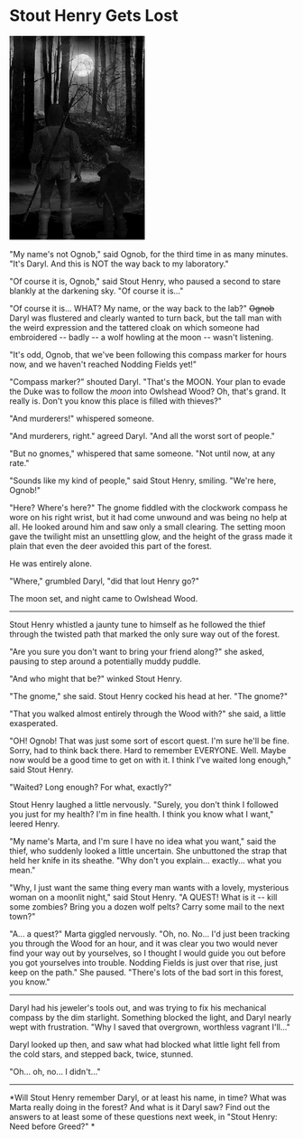 # Stout Henry Gets Lost

![](../uploads/2008/10/shgetslost.jpg "shgetslost")

"My name's not Ognob," said Ognob, for the third time in as many minutes. "It's Daryl. And this is NOT the way back to my laboratory."

"Of course it is, Ognob," said Stout Henry, who paused a second to stare blankly at the darkening sky. "Of course it is..."

"Of course it is... WHAT? My name, or the way back to the lab?" ~~Ognob~~ Daryl was flustered and clearly wanted to turn back, but the tall man with the weird expression and the tattered cloak on which someone had embroidered -- badly -- a wolf howling at the moon -- wasn't listening.

"It's odd, Ognob, that we've been following this compass marker for hours now, and we haven't reached Nodding Fields yet!"

"Compass marker?" shouted Daryl. "That's the MOON. Your plan to evade the Duke was to follow the *moon* into Owlshead Wood? Oh, that's grand. It really is. Don't you know this place is filled with thieves?"

"And murderers!" whispered someone.

"And murderers, right." agreed Daryl. "And all the worst sort of people."

"But no gnomes," whispered that same someone. "Not until now, at any rate."

"Sounds like my kind of people," said Stout Henry, smiling. "We're here, Ognob!"

"Here? Where's here?" The gnome fiddled with the clockwork compass he wore on his right wrist, but it had come unwound and was being no help at all. He looked around him and saw only a small clearing. The setting moon gave the twilight mist an unsettling glow, and the height of the grass made it plain that even the deer avoided this part of the forest.

He was entirely alone.

"Where," grumbled Daryl, "did that lout Henry go?"

The moon set, and night came to Owlshead Wood.

---

Stout Henry whistled a jaunty tune to himself as he followed the thief through the twisted path that marked the only sure way out of the forest.

"Are you sure you don't want to bring your friend along?" she asked, pausing to step around a potentially muddy puddle.

"And who might that be?" winked Stout Henry.

"The gnome," she said. Stout Henry cocked his head at her. "The gnome?"

"That you walked almost entirely through the Wood with?" she said, a little exasperated.

"OH! Ognob! That was just some sort of escort quest. I'm sure he'll be fine. Sorry, had to think back there. Hard to remember EVERYONE. Well. Maybe now would be a good time to get on with it. I think I've waited long enough," said Stout Henry.

"Waited? Long enough? For what, exactly?"

Stout Henry laughed a little nervously. "Surely, you don't think I followed you just for my health? I'm in fine health. I think you know what I want," leered Henry.

"My name's Marta, and I'm sure I have no idea what you want," said the thief, who suddenly looked a little uncertain. She unbuttoned the strap that held her knife in its sheathe. "Why don't you explain... exactly... what you mean."

"Why, I just want the same thing every man wants with a lovely, mysterious woman on a moonlit night," said Stout Henry. "A QUEST! What is it -- kill some zombies? Bring you a dozen wolf pelts? Carry some mail to the next town?"

"A... a quest?" Marta giggled nervously. "Oh, no. No... I'd just been tracking you through the Wood for an hour, and it was clear you two would never find your way out by yourselves, so I thought I would guide you out before you got yourselves into trouble. Nodding Fields is just over that rise, just keep on the path." She paused. "There's lots of the bad sort in this forest, you know."

---

Daryl had his jeweler's tools out, and was trying to fix his mechanical compass by the dim starlight. Something blocked the light, and Daryl nearly wept with frustration. "Why I saved that overgrown, worthless vagrant I'll..."

Daryl looked up then, and saw what had blocked what little light fell from the cold stars, and stepped back, twice, stunned.

"Oh... oh, no... I didn't..."

---

*Will Stout Henry remember Daryl, or at least his name, in time? What was Marta really doing in the forest? And what is it Daryl saw? Find out the answers to at least some of these questions next week, in "Stout Henry: Need before Greed?"
*
